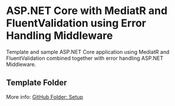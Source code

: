 ﻿# ASP.NET Core with MediatR and FluentValidation using Error Handling Middleware

Template and sample ASP.NET Core application using MediatR and FluentValidation combined together with error handling ASP.NET Middleware.

## Template Folder

More info: [GitHub Folder: Setup](CleanApi/Setup)
